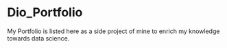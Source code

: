 # Dio_Portfolio
My Portfolio is listed here as a side project of mine to enrich my knowledge towards data science.
